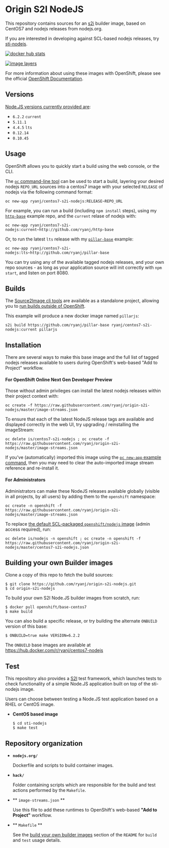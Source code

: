 Origin S2I NodeJS
=================

This repository contains sources for an [s2i](https://github.com/openshift/source-to-image) builder image, based on CentOS7 and nodejs releases from nodejs.org.

If you are interested in developing against SCL-based nodejs releases, try [sti-nodejs](https://github.com/openshift/sti-nodejs).

[![docker hub stats](http://dockeri.co/image/ryanj/centos7-s2i-nodejs)](https://hub.docker.com/r/ryanj/centos7-s2i-nodejs/)

[![image layers](https://imagelayers.io/badge/ryanj/centos7-s2i-nodejs.svg)](https://imagelayers.io/?images=ryanj%2Fcentos7-s2i-nodejs:current,ryanj%2Fcentos7-s2i-nodejs:lts,ryanj%2Fcentos7-s2i-nodejs:0.12,ryanj%2Fcentos7-s2i-nodejs:0.10)

For more information about using these images with OpenShift, please see the
official [OpenShift Documentation](https://docs.openshift.org/latest/using_images/s2i_images/nodejs.html).

Versions
---------------
[Node.JS versions currently provided are](https://hub.docker.com/r/ryanj/centos7-s2i-nodejs/tags/):

* `6.2.2` `current`
* `5.11.1`
* `4.4.5` `lts`
* `0.12.14`
* `0.10.45`

Usage
---------------------------------

OpenShift allows you to quickly start a build using the web console, or the CLI.

The [`oc` command-line tool](https://github.com/openshift/origin/releases) can be used to start a build, layering your desired nodejs `REPO_URL` sources into a centos7 image with your selected `RELEASE` of nodejs via the following command format:

    oc new-app ryanj/centos7-s2i-nodejs:RELEASE~REPO_URL

For example, you can run a build (including `npm install` steps), using my [`http-base`](http://github.com/ryanj/http-base) example repo, and the `current` relase of nodejs with:

    oc new-app ryanj/centos7-s2i-nodejs:current~http://github.com/ryanj/http-base

Or, to run the latest `lts` release with my [`pillar-base`](http://github.com/ryanj/pillar-base) example:

    oc new-app ryanj/centos7-s2i-nodejs:lts~http://github.com/ryanj/pillar-base

You can try using any of the available tagged nodejs releases, and your own repo sources - as long as your application source will init correctly with `npm start`, and listen on port 8080.

Builds
------

The [Source2Image cli tools](https://github.com/openshift/source-to-image/releases) are available as a standalone project, allowing you to [run builds outside of OpenShift](https://github.com/ryanj/origin-s2i-nodejs/blob/master/nodejs.org/README.md#usage).

This example will produce a new docker image named `pillarjs`:

    s2i build https://github.com/ryanj/pillar-base ryanj/centos7-s2i-nodejs:current pillarjs

Installation
---------------

There are several ways to make this base image and the full list of tagged nodejs releases available to users during OpenShift's web-based "Add to Project" workflow.

#### For OpenShift Online Next Gen Developer Preview
Those without admin privileges can install the latest nodejs releases within their project context with:

    oc create -f https://raw.githubusercontent.com/ryanj/origin-s2i-nodejs/master/image-streams.json

To ensure that each of the latest NodeJS release tags are available and displayed correctly in the web UI, try upgrading / reinstalling the imageStream:

    oc delete is/centos7-s2i-nodejs ; oc create -f https://raw.githubusercontent.com/ryanj/origin-s2i-nodejs/master/image-streams.json

If you've (automatically) imported this image using the [`oc new-app` example command](#usage), then you may need to clear the auto-imported image stream reference and re-install it.

#### For Administrators

Administrators can make these NodeJS releases available globally (visible in all projects, by all users) by adding them to the `openshift` namespace:

    oc create -n openshift -f https://raw.githubusercontent.com/ryanj/origin-s2i-nodejs/master/image-streams.json

To replace [the default SCL-packaged `openshift/nodejs` image](https://hub.docker.com/r/openshift/nodejs-010-centos7/) (admin access required), run:

    oc delete is/nodejs -n openshift ; oc create -n openshift -f https://raw.githubusercontent.com/ryanj/origin-s2i-nodejs/master/centos7-s2i-nodejs.json

Building your own Builder images
--------------------------------
Clone a copy of this repo to fetch the build sources:

    $ git clone https://github.com/ryanj/origin-s2i-nodejs.git
    $ cd origin-s2i-nodejs

To build your own S2I Node.JS builder images from scratch, run:

    $ docker pull openshift/base-centos7
    $ make build

You can also build a specific release, or try building the alternate `ONBUILD` version of this base:

    $ ONBUILD=true make VERSION=6.2.2

The `ONBUILD` base images are available at https://hub.docker.com/r/ryanj/centos7-nodejs

Test
---------------------
This repository also provides a [S2I](https://github.com/openshift/source-to-image) test framework,
which launches tests to check functionality of a simple Node.JS application built on top of the sti-nodejs image.

Users can choose between testing a Node.JS test application based on a RHEL or CentOS image.

*  **CentOS based image**

    ```
    $ cd sti-nodejs
    $ make test
    ```

Repository organization
------------------------
* **`nodejs.org/`**

    Dockerfile and scripts to build container images.

* **`hack/`**

    Folder containing scripts which are responsible for the build and test actions performed by the `Makefile`.

* ** `image-streams.json` **

    Use this file to add these runtimes to OpenShift's web-based **"Add to Project"** workflow.

* ** `Makefile` **

    See the [build your own builder images](#build_your_own_builder_images) section of the `README` for `build` and `test` usage details.
